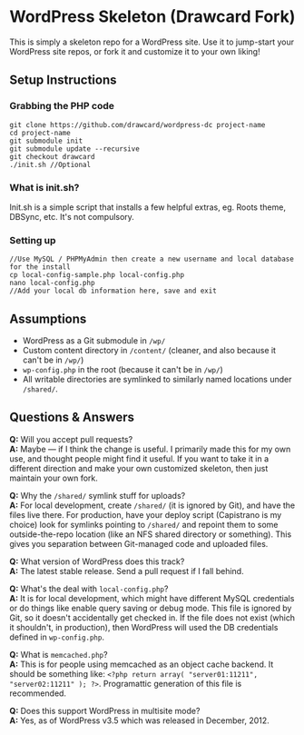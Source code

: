 # WordPress Skeleton (Drawcard Fork)

This is simply a skeleton repo for a WordPress site. Use it to jump-start your WordPress site repos, or fork it and customize it to your own liking!

## Setup Instructions

### Grabbing the PHP code
```
git clone https://github.com/drawcard/wordpress-dc project-name
cd project-name
git submodule init
git submodule update --recursive
git checkout drawcard
./init.sh //Optional
```

### What is init.sh?
Init.sh is a simple script that installs a few helpful extras, eg. Roots theme, DBSync, etc. It's not compulsory.

### Setting up
```
//Use MySQL / PHPMyAdmin then create a new username and local database for the install
cp local-config-sample.php local-config.php
nano local-config.php
//Add your local db information here, save and exit
```


## Assumptions

* WordPress as a Git submodule in `/wp/`
* Custom content directory in `/content/` (cleaner, and also because it can't be in `/wp/`)
* `wp-config.php` in the root (because it can't be in `/wp/`)
* All writable directories are symlinked to similarly named locations under `/shared/`.

## Questions & Answers

**Q:** Will you accept pull requests?  
**A:** Maybe — if I think the change is useful. I primarily made this for my own use, and thought people might find it useful. If you want to take it in a different direction and make your own customized skeleton, then just maintain your own fork.

**Q:** Why the `/shared/` symlink stuff for uploads?  
**A:** For local development, create `/shared/` (it is ignored by Git), and have the files live there. For production, have your deploy script (Capistrano is my choice) look for symlinks pointing to `/shared/` and repoint them to some outside-the-repo location (like an NFS shared directory or something). This gives you separation between Git-managed code and uploaded files.

**Q:** What version of WordPress does this track?  
**A:** The latest stable release. Send a pull request if I fall behind.

**Q:** What's the deal with `local-config.php`?  
**A:** It is for local development, which might have different MySQL credentials or do things like enable query saving or debug mode. This file is ignored by Git, so it doesn't accidentally get checked in. If the file does not exist (which it shouldn't, in production), then WordPress will used the DB credentials defined in `wp-config.php`.

**Q:** What is `memcached.php`?  
**A:** This is for people using memcached as an object cache backend. It should be something like: `<?php return array( "server01:11211", "server02:11211" ); ?>`. Programattic generation of this file is recommended.

**Q:** Does this support WordPress in multisite mode?  
**A:** Yes, as of WordPress v3.5 which was released in December, 2012.
